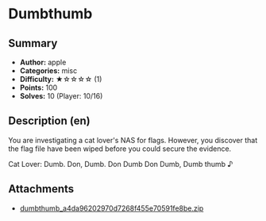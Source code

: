 Dumbthumb
===

## Summary

* **Author:** apple
* **Categories:** misc
* **Difficulty:** ★☆☆☆☆ (1)
* **Points:** 100
* **Solves:** 10 (Player: 10/16)

## Description (en)

You are investigating a cat lover's NAS for flags. However, you discover that the flag file have been wiped before you could secure the evidence.

Cat Lover: Dumb. Don, Dumb. Don Dumb Don Dumb, Dumb thumb ♪

## Attachments

- [dumbthumb_a4da96202970d7268f455e70591fe8be.zip](https://github.com/blackb6a/bsides-hk-ctf-2025-challenges-public/releases/download/v1.0.0/dumbthumb_a4da96202970d7268f455e70591fe8be.zip)




